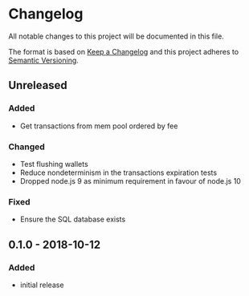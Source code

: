 # Changelog

All notable changes to this project will be documented in this file.

The format is based on [Keep a Changelog](http://keepachangelog.com/en/1.0.0/)
and this project adheres to [Semantic Versioning](http://semver.org/spec/v2.0.0.html).

## Unreleased

### Added

-   Get transactions from mem pool ordered by fee

### Changed

-   Test flushing wallets
-   Reduce nondeterminism in the transactions expiration tests
-   Dropped node.js 9 as minimum requirement in favour of node.js 10

### Fixed

-   Ensure the SQL database exists

## 0.1.0 - 2018-10-12

### Added

-   initial release
